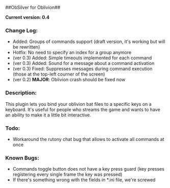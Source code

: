 ##ObSilver for Oblivion##

**Current version: 0.4**

### Change Log: ###

- Added: Groups of commands support (draft version, it's working but will be rewritten)
- Hotfix: No need to specify an index for a group anymore
- (ver 0.3) Added: Simple timeouts implemented for each command
- (ver 0.3) Added: Sound for a message about a command activation
- (ver 0.3) Fixed: Suppresses messages during command execution (those at the top-left courner of the screen)
- (ver 0.2) **MAJOR**: Oblivion crash should be fixed now

### Description: ###

This plugin lets you bind your oblivion bat files to a specific keys on a keyboard. It's useful for people who streams the game and wants to have an ability to make it a little bit interactive.

### Todo: ###

- Workaround the rutony chat bug that allows to activate all commands at once

### Known Bugs: ###

- Commands toggle button does not have a key press guard (key presses registering every single frame the key was pressed)
- If there's something wrong with the fields in *.ini file, we're screwed